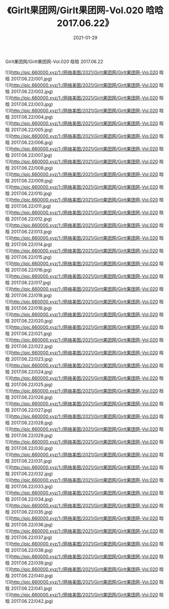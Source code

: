 ﻿---
layout: post
title:  《Girlt果团网/Girlt果团网-Vol.020 晗晗 2017.06.22》
date:   2021-01-29
img: http://pic.660000.xyz/1:/网络美图/2021/Girlt果团网/Girlt果团网-Vol.020 晗晗 2017.06.22/000.jpg
categories: [美女, 清纯, 唯美]
---

Girlt果团网/Girlt果团网-Vol.020 晗晗 2017.06.22

 ![](http://pic.660000.xyz/1:/网络美图/2021/Girlt果团网/Girlt果团网-Vol.020 晗晗 2017.06.22/001.jpg) <br>![](http://pic.660000.xyz/1:/网络美图/2021/Girlt果团网/Girlt果团网-Vol.020 晗晗 2017.06.22/002.jpg) <br>![](http://pic.660000.xyz/1:/网络美图/2021/Girlt果团网/Girlt果团网-Vol.020 晗晗 2017.06.22/003.jpg) <br>![](http://pic.660000.xyz/1:/网络美图/2021/Girlt果团网/Girlt果团网-Vol.020 晗晗 2017.06.22/004.jpg) <br>![](http://pic.660000.xyz/1:/网络美图/2021/Girlt果团网/Girlt果团网-Vol.020 晗晗 2017.06.22/005.jpg) <br>![](http://pic.660000.xyz/1:/网络美图/2021/Girlt果团网/Girlt果团网-Vol.020 晗晗 2017.06.22/006.jpg) <br>![](http://pic.660000.xyz/1:/网络美图/2021/Girlt果团网/Girlt果团网-Vol.020 晗晗 2017.06.22/007.jpg) <br>![](http://pic.660000.xyz/1:/网络美图/2021/Girlt果团网/Girlt果团网-Vol.020 晗晗 2017.06.22/008.jpg) <br>![](http://pic.660000.xyz/1:/网络美图/2021/Girlt果团网/Girlt果团网-Vol.020 晗晗 2017.06.22/009.jpg) <br>![](http://pic.660000.xyz/1:/网络美图/2021/Girlt果团网/Girlt果团网-Vol.020 晗晗 2017.06.22/010.jpg) <br>![](http://pic.660000.xyz/1:/网络美图/2021/Girlt果团网/Girlt果团网-Vol.020 晗晗 2017.06.22/011.jpg) <br>![](http://pic.660000.xyz/1:/网络美图/2021/Girlt果团网/Girlt果团网-Vol.020 晗晗 2017.06.22/012.jpg) <br>![](http://pic.660000.xyz/1:/网络美图/2021/Girlt果团网/Girlt果团网-Vol.020 晗晗 2017.06.22/013.jpg) <br>![](http://pic.660000.xyz/1:/网络美图/2021/Girlt果团网/Girlt果团网-Vol.020 晗晗 2017.06.22/014.jpg) <br>![](http://pic.660000.xyz/1:/网络美图/2021/Girlt果团网/Girlt果团网-Vol.020 晗晗 2017.06.22/015.jpg) <br>![](http://pic.660000.xyz/1:/网络美图/2021/Girlt果团网/Girlt果团网-Vol.020 晗晗 2017.06.22/016.jpg) <br>![](http://pic.660000.xyz/1:/网络美图/2021/Girlt果团网/Girlt果团网-Vol.020 晗晗 2017.06.22/017.jpg) <br>![](http://pic.660000.xyz/1:/网络美图/2021/Girlt果团网/Girlt果团网-Vol.020 晗晗 2017.06.22/018.jpg) <br>![](http://pic.660000.xyz/1:/网络美图/2021/Girlt果团网/Girlt果团网-Vol.020 晗晗 2017.06.22/019.jpg) <br>![](http://pic.660000.xyz/1:/网络美图/2021/Girlt果团网/Girlt果团网-Vol.020 晗晗 2017.06.22/020.jpg) <br>![](http://pic.660000.xyz/1:/网络美图/2021/Girlt果团网/Girlt果团网-Vol.020 晗晗 2017.06.22/021.jpg) <br>![](http://pic.660000.xyz/1:/网络美图/2021/Girlt果团网/Girlt果团网-Vol.020 晗晗 2017.06.22/022.jpg) <br>![](http://pic.660000.xyz/1:/网络美图/2021/Girlt果团网/Girlt果团网-Vol.020 晗晗 2017.06.22/023.jpg) <br>![](http://pic.660000.xyz/1:/网络美图/2021/Girlt果团网/Girlt果团网-Vol.020 晗晗 2017.06.22/024.jpg) <br>![](http://pic.660000.xyz/1:/网络美图/2021/Girlt果团网/Girlt果团网-Vol.020 晗晗 2017.06.22/025.jpg) <br>![](http://pic.660000.xyz/1:/网络美图/2021/Girlt果团网/Girlt果团网-Vol.020 晗晗 2017.06.22/026.jpg) <br>![](http://pic.660000.xyz/1:/网络美图/2021/Girlt果团网/Girlt果团网-Vol.020 晗晗 2017.06.22/027.jpg) <br>![](http://pic.660000.xyz/1:/网络美图/2021/Girlt果团网/Girlt果团网-Vol.020 晗晗 2017.06.22/028.jpg) <br>![](http://pic.660000.xyz/1:/网络美图/2021/Girlt果团网/Girlt果团网-Vol.020 晗晗 2017.06.22/029.jpg) <br>![](http://pic.660000.xyz/1:/网络美图/2021/Girlt果团网/Girlt果团网-Vol.020 晗晗 2017.06.22/030.jpg) <br>![](http://pic.660000.xyz/1:/网络美图/2021/Girlt果团网/Girlt果团网-Vol.020 晗晗 2017.06.22/031.jpg) <br>![](http://pic.660000.xyz/1:/网络美图/2021/Girlt果团网/Girlt果团网-Vol.020 晗晗 2017.06.22/032.jpg) <br>![](http://pic.660000.xyz/1:/网络美图/2021/Girlt果团网/Girlt果团网-Vol.020 晗晗 2017.06.22/033.jpg) <br>![](http://pic.660000.xyz/1:/网络美图/2021/Girlt果团网/Girlt果团网-Vol.020 晗晗 2017.06.22/034.jpg) <br>![](http://pic.660000.xyz/1:/网络美图/2021/Girlt果团网/Girlt果团网-Vol.020 晗晗 2017.06.22/035.jpg) <br>![](http://pic.660000.xyz/1:/网络美图/2021/Girlt果团网/Girlt果团网-Vol.020 晗晗 2017.06.22/036.jpg) <br>![](http://pic.660000.xyz/1:/网络美图/2021/Girlt果团网/Girlt果团网-Vol.020 晗晗 2017.06.22/037.jpg) <br>![](http://pic.660000.xyz/1:/网络美图/2021/Girlt果团网/Girlt果团网-Vol.020 晗晗 2017.06.22/038.jpg) <br>![](http://pic.660000.xyz/1:/网络美图/2021/Girlt果团网/Girlt果团网-Vol.020 晗晗 2017.06.22/039.jpg) <br>![](http://pic.660000.xyz/1:/网络美图/2021/Girlt果团网/Girlt果团网-Vol.020 晗晗 2017.06.22/040.jpg) <br>![](http://pic.660000.xyz/1:/网络美图/2021/Girlt果团网/Girlt果团网-Vol.020 晗晗 2017.06.22/041.jpg) <br>![](http://pic.660000.xyz/1:/网络美图/2021/Girlt果团网/Girlt果团网-Vol.020 晗晗 2017.06.22/042.jpg) <br>